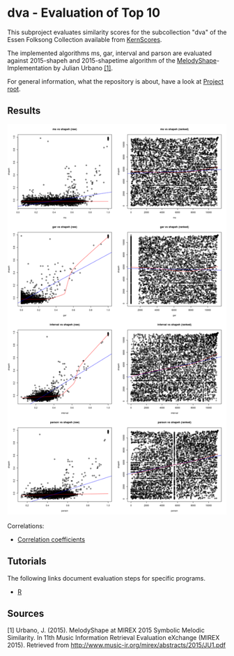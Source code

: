 dva - Evaluation of Top 10
==================================================
This subproject evaluates similarity scores for the subcollection "dva" of the Essen Folksong Collection available from [KernScores](http://kern.humdrum.org/cgi-bin/browse?l=/essen/europa).

The implemented algorithms ms, gar, interval and parson are evaluated against 2015-shapeh and 2015-shapetime algorithm of the [MelodyShape](https://github.com/julian-urbano/MelodyShape)-Implementation by Julian Urbano [[1]](#sources).

For general information, what the repository is about, have a look at [Project root](https://github.com/freakimkaefig/musicjson-evaluation).


Results
--------------------------------------------------

![scatterplots](scatterplots.png "Scatterplots")

Correlations:

- [Correlation coefficients](correlations.md)


Tutorials
--------------------------------------------------
The following links document evaluation steps for specific programs.

- [R](R.md)


Sources
--------------------------------------------------
[1] Urbano, J. (2015). MelodyShape at MIREX 2015 Symbolic Melodic Similarity.
In 11th Music Information Retrieval Evaluation eXchange (MIREX 2015). Retrieved 
from http://www.music-ir.org/mirex/abstracts/2015/JU1.pdf

